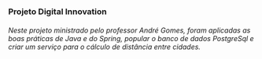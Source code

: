 ### Projeto Digital Innovation
###### Neste projeto ministrado pelo professor André Gomes, foram aplicadas as boas práticas de Java e do Spring, popular o banco de dados PostgreSql e criar um serviço para o cálculo de distância entre cidades.
